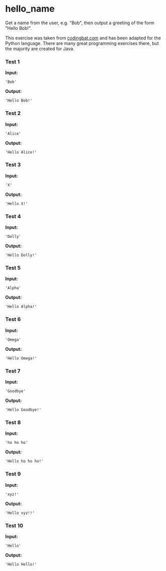 # hello_name




Get a name from the user, e.g. "Bob", then output a greeting of the form "Hello Bob!".

This exercise was taken from [codingbat.com](https://codingbat.com/prob/p171896) and has been adapted for the Python language. There are many great programming exercises there, but the majority are created for Java.






### Test 1
**Input:**
```
'Bob'
```
**Output:**
```
'Hello Bob!'
```
### Test 2
**Input:**
```
'Alice'
```
**Output:**
```
'Hello Alice!'
```
### Test 3
**Input:**
```
'X'
```
**Output:**
```
'Hello X!'
```
### Test 4
**Input:**
```
'Dolly'
```
**Output:**
```
'Hello Dolly!'
```
### Test 5
**Input:**
```
'Alpha'
```
**Output:**
```
'Hello Alpha!'
```
### Test 6
**Input:**
```
'Omega'
```
**Output:**
```
'Hello Omega!'
```
### Test 7
**Input:**
```
'Goodbye'
```
**Output:**
```
'Hello Goodbye!'
```
### Test 8
**Input:**
```
'ho ho ho'
```
**Output:**
```
'Hello ho ho ho!'
```
### Test 9
**Input:**
```
'xyz!'
```
**Output:**
```
'Hello xyz!!'
```
### Test 10
**Input:**
```
'Hello'
```
**Output:**
```
'Hello Hello!'
```

